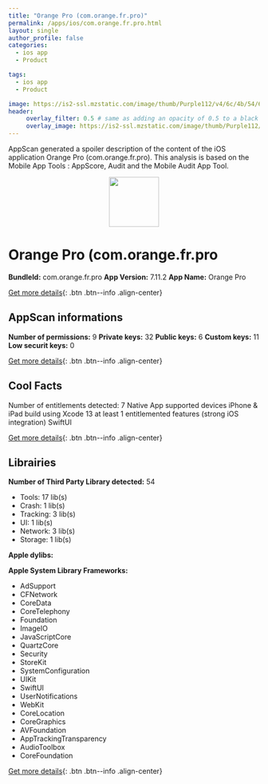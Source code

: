 ```yaml
---
title: "Orange Pro (com.orange.fr.pro)"
permalink: /apps/ios/com.orange.fr.pro.html
layout: single
author_profile: false
categories: 
  - ios app 
  - Product 

tags: 
  - ios app 
  - Product 

image: https://is2-ssl.mzstatic.com/image/thumb/Purple112/v4/6c/4b/54/6c4b54ba-0401-cece-0a15-a9a0f64e9777/AppIcon-0-1x_U007emarketing-0-10-0-85-220.png/512x512bb.jpg
header: 
     overlay_filter: 0.5 # same as adding an opacity of 0.5 to a black background
     overlay_image: https://is2-ssl.mzstatic.com/image/thumb/Purple112/v4/6c/4b/54/6c4b54ba-0401-cece-0a15-a9a0f64e9777/AppIcon-0-1x_U007emarketing-0-10-0-85-220.png/512x512bb.jpg
---
```

AppScan generated a spoiler description of the content of the iOS application Orange Pro (com.orange.fr.pro). This analysis is based on the Mobile App Tools : AppScore, Audit and the Mobile Audit App Tool.

  
  
<div style="text-align: center;"><img src="https://is2-ssl.mzstatic.com/image/thumb/Purple112/v4/6c/4b/54/6c4b54ba-0401-cece-0a15-a9a0f64e9777/AppIcon-0-1x_U007emarketing-0-10-0-85-220.png/512x512bb.jpg" width="100" height="100"></div>  
  
# Orange Pro (com.orange.fr.pro

**BundleId:** com.orange.fr.pro
**App Version:** 7.11.2
**App Name:** Orange Pro


[Get more details](/pricing.html){: .btn .btn--info .align-center}  
  
## AppScan informations 

**Number of permissions:** 9
**Private keys:** 32
**Public keys:** 6
**Custom keys:** 11
**Low securit keys:** 0
  
[Get more details](/pricing.html){: .btn .btn--info .align-center}

## Cool Facts

Number of entitlements detected: 7
Native App
supported devices iPhone & iPad
build using Xcode 13
at least 1 entitlemented features (strong iOS integration)
SwiftUI
  
[Get more details](/pricing.html){: .btn .btn--info .align-center}

## Librairies 
**Number of Third Party Library detected:** 54
- Tools: 17 lib(s)
- Crash: 1 lib(s)
- Tracking: 3 lib(s)
- UI: 1 lib(s)
- Network: 3 lib(s)
- Storage: 1 lib(s)

**Apple dylibs:**


**Apple System Library Frameworks:**
- AdSupport
- CFNetwork
- CoreData
- CoreTelephony
- Foundation
- ImageIO
- JavaScriptCore
- QuartzCore
- Security
- StoreKit
- SystemConfiguration
- UIKit
- SwiftUI
- UserNotifications
- WebKit
- CoreLocation
- CoreGraphics
- AVFoundation
- AppTrackingTransparency
- AudioToolbox
- CoreFoundation


  
[Get more details](/pricing.html){: .btn .btn--info .align-center}

